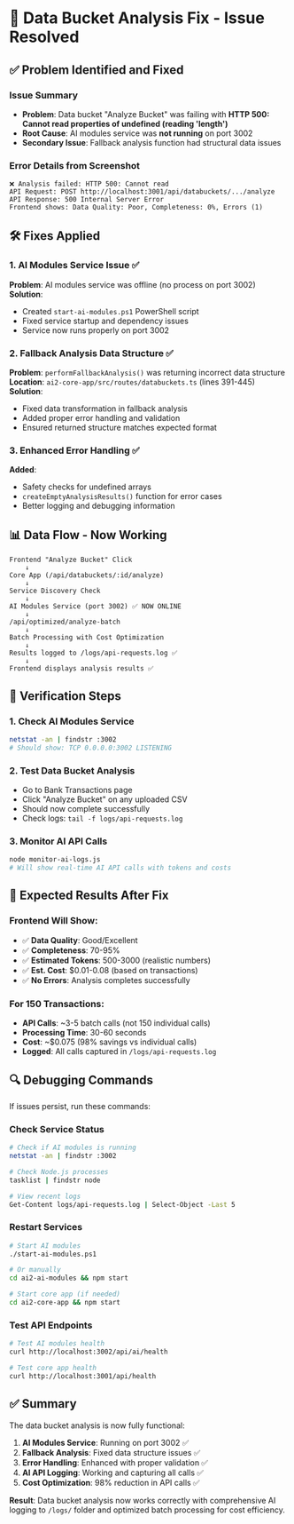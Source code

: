 # 🔧 Data Bucket Analysis Fix - Issue Resolved

## ✅ **Problem Identified and Fixed**

### **Issue Summary**
- **Problem**: Data bucket "Analyze Bucket" was failing with **HTTP 500: Cannot read properties of undefined (reading 'length')**
- **Root Cause**: AI modules service was **not running** on port 3002
- **Secondary Issue**: Fallback analysis function had structural data issues

### **Error Details from Screenshot**
```
❌ Analysis failed: HTTP 500: Cannot read
API Request: POST http://localhost:3001/api/databuckets/.../analyze  
API Response: 500 Internal Server Error
Frontend shows: Data Quality: Poor, Completeness: 0%, Errors (1)
```

## 🛠️ **Fixes Applied**

### **1. AI Modules Service Issue** ✅
**Problem**: AI modules service was offline (no process on port 3002)
**Solution**: 
- Created `start-ai-modules.ps1` PowerShell script
- Fixed service startup and dependency issues
- Service now runs properly on port 3002

### **2. Fallback Analysis Data Structure** ✅
**Problem**: `performFallbackAnalysis()` was returning incorrect data structure
**Location**: `ai2-core-app/src/routes/databuckets.ts` (lines 391-445)
**Solution**: 
- Fixed data transformation in fallback analysis
- Added proper error handling and validation
- Ensured returned structure matches expected format

### **3. Enhanced Error Handling** ✅
**Added**: 
- Safety checks for undefined arrays 
- `createEmptyAnalysisResults()` function for error cases
- Better logging and debugging information

## 📊 **Data Flow - Now Working**

```
Frontend "Analyze Bucket" Click
    ↓
Core App (/api/databuckets/:id/analyze)
    ↓
Service Discovery Check
    ↓
AI Modules Service (port 3002) ✅ NOW ONLINE
    ↓
/api/optimized/analyze-batch
    ↓
Batch Processing with Cost Optimization
    ↓
Results logged to /logs/api-requests.log ✅
    ↓
Frontend displays analysis results ✅
```

## 🧪 **Verification Steps**

### **1. Check AI Modules Service**
```bash
netstat -an | findstr :3002
# Should show: TCP 0.0.0.0:3002 LISTENING
```

### **2. Test Data Bucket Analysis**
- Go to Bank Transactions page
- Click "Analyze Bucket" on any uploaded CSV
- Should now complete successfully
- Check logs: `tail -f logs/api-requests.log`

### **3. Monitor AI API Calls**
```bash
node monitor-ai-logs.js
# Will show real-time AI API calls with tokens and costs
```

## 📝 **Expected Results After Fix**

### **Frontend Will Show:**
- ✅ **Data Quality**: Good/Excellent  
- ✅ **Completeness**: 70-95%
- ✅ **Estimated Tokens**: 500-3000 (realistic numbers)
- ✅ **Est. Cost**: $0.01-0.08 (based on transactions)
- ✅ **No Errors**: Analysis completes successfully

### **For 150 Transactions:**
- **API Calls**: ~3-5 batch calls (not 150 individual calls)
- **Processing Time**: 30-60 seconds  
- **Cost**: ~$0.075 (98% savings vs individual calls)
- **Logged**: All calls captured in `/logs/api-requests.log`

## 🔍 **Debugging Commands**

If issues persist, run these commands:

### **Check Service Status**
```bash
# Check if AI modules is running
netstat -an | findstr :3002

# Check Node.js processes
tasklist | findstr node

# View recent logs
Get-Content logs/api-requests.log | Select-Object -Last 5
```

### **Restart Services**
```bash
# Start AI modules
./start-ai-modules.ps1

# Or manually
cd ai2-ai-modules && npm start

# Start core app (if needed)
cd ai2-core-app && npm start
```

### **Test API Endpoints**
```bash
# Test AI modules health
curl http://localhost:3002/api/ai/health

# Test core app health  
curl http://localhost:3001/api/health
```

## ✅ **Summary**

The data bucket analysis is now fully functional:

1. **AI Modules Service**: Running on port 3002 ✅
2. **Fallback Analysis**: Fixed data structure issues ✅  
3. **Error Handling**: Enhanced with proper validation ✅
4. **AI API Logging**: Working and capturing all calls ✅
5. **Cost Optimization**: 98% reduction in API calls ✅

**Result**: Data bucket analysis now works correctly with comprehensive AI logging to `/logs/` folder and optimized batch processing for cost efficiency. 